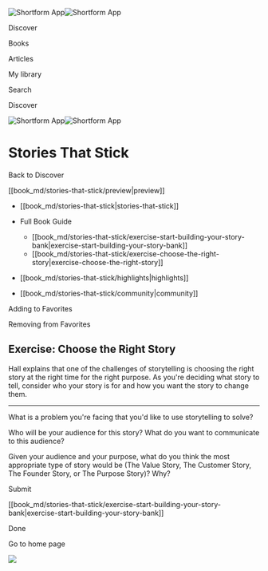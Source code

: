 ![Shortform App](/img/logo.36a2399e.svg)![Shortform App](/img/logo-dark.70c1b072.svg)

Discover

Books

Articles

My library

Search

Discover

![Shortform App](/img/logo.36a2399e.svg)![Shortform App](/img/logo-dark.70c1b072.svg)

# Stories That Stick

Back to Discover

[[book_md/stories-that-stick/preview|preview]]

  * [[book_md/stories-that-stick|stories-that-stick]]
  * Full Book Guide

    * [[book_md/stories-that-stick/exercise-start-building-your-story-bank|exercise-start-building-your-story-bank]]
    * [[book_md/stories-that-stick/exercise-choose-the-right-story|exercise-choose-the-right-story]]
  * [[book_md/stories-that-stick/highlights|highlights]]
  * [[book_md/stories-that-stick/community|community]]



Adding to Favorites 

Removing from Favorites 

## Exercise: Choose the Right Story

Hall explains that one of the challenges of storytelling is choosing the right story at the right time for the right purpose. As you're deciding what story to tell, consider who your story is for and how you want the story to change them.

* * *

What is a problem you're facing that you'd like to use storytelling to solve?

Who will be your audience for this story? What do you want to communicate to this audience?

Given your audience and your purpose, what do you think the most appropriate type of story would be (The Value Story, The Customer Story, The Founder Story, or The Purpose Story)? Why?

Submit 

[[book_md/stories-that-stick/exercise-start-building-your-story-bank|exercise-start-building-your-story-bank]]

Done

Go to home page 

![](https://bat.bing.com/action/0?ti=56018282&Ver=2&mid=53fd061f-88d7-4a2b-a251-3185406080e0&sid=f30c5e70639211ee87d33f0876d93783&vid=f30c9700639211eeb3a75d830392c94f&vids=0&msclkid=N&pi=0&lg=en-US&sw=800&sh=600&sc=24&nwd=1&tl=Shortform%20%7C%20Stories%20That%20Stick&p=https%3A%2F%2Fwww.shortform.com%2Fapp%2Fbook%2Fstories-that-stick%2Fexercise-choose-the-right-story&r=&lt=445&evt=pageLoad&sv=1&rn=158441)
